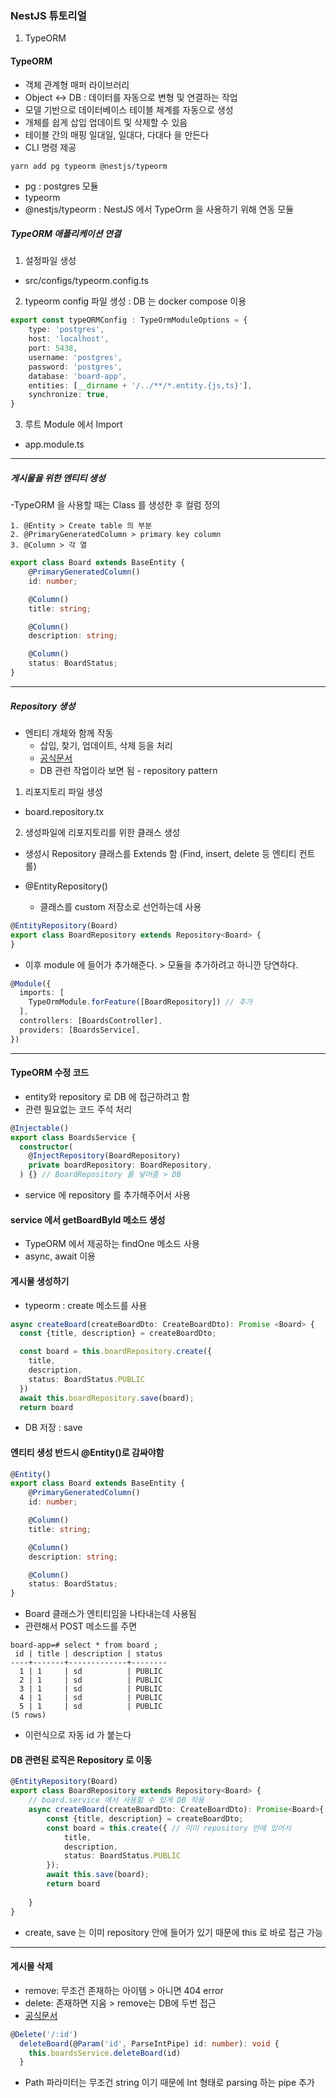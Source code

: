 ### NestJS 튜토리얼
1. TypeORM

#### TypeORM
- 객체 관계형 매퍼 라이브러리
- Object <-> DB : 데이터를 자동으로 변형 및 연결하는 작업
- 모델 기반으로 데이터베이스 테이블 체계를 자동으로 생성
- 개체를 쉽게 삽입 업데이트 및 삭제할 수 있음
- 테이블 간의 매핑 일대일, 일대다, 다대다 을 만든다
- CLI 명령 제공
```shell
yarn add pg typeorm @nestjs/typeorm
```
- pg : postgres 모듈
- typeorm 
- @nestjs/typeorm : NestJS 에서 TypeOrm 을 사용하기 위해 연동 모듈


##### TypeORM 애플리케이션 연결
1. 설정파일 생성
- src/configs/typeorm.config.ts
2. typeorm config 파일 생성 :  DB 는 docker compose 이용
```typescript
export const typeORMConfig : TypeOrmModuleOptions = {
    type: 'postgres',
    host: 'localhost',
    port: 5438,
    username: 'postgres',
    password: 'postgres',
    database: 'board-app',
    entities: [__dirname + '/../**/*.entity.{js,ts}'],
    synchronize: true,
}
```
3. 루트 Module 에서 Import
- app.module.ts

---
##### 게시물을 위한 엔티티 생성
-TypeORM 을 사용할 때는 Class 를 생성한 후 컬럼 정의
```shell
1. @Entity > Create table 의 부분
2. @PrimaryGeneratedColumn > primary key column
3. @Column > 각 열
```

```typescript
export class Board extends BaseEntity {
    @PrimaryGeneratedColumn()
    id: number;

    @Column()
    title: string;

    @Column()
    description: string;

    @Column()
    status: BoardStatus;
}
```
---
##### Repository 생성
- 엔티티 개체와 함께 작동 
  - 삽입, 찾기, 업데이트, 삭제 등을 처리
  - [공식문서](https://typeorm.delightful.studio/classes/_repository_repository_.repository.html)
  - DB 관련 작업이라 보면 됨 - repository pattern

1. 리포지토리 파일 생성
- board.repository.tx
2. 생성파일에 리포지토리를 위한 클래스 생성
- 생성시 Repository 클래스를 Extends 함 (Find, insert, delete 등 엔티티 컨트롤)

- @EntityRepository()
  - 클래스를 custom 저장소로 선언하는데 사용

```typescript
@EntityRepository(Board)
export class BoardRepository extends Repository<Board> {   
}
```
- 이후 module 에 들어가 추가해준다. > 모듈을 추가하려고 하니깐 당연하다.
```typescript
@Module({
  imports: [
    TypeOrmModule.forFeature([BoardRepository]) // 추가
  ],
  controllers: [BoardsController],
  providers: [BoardsService], 
})
```

---

#### TypeORM 수정 코드
- entity와 repository 로 DB 에 접근하려고 함
- 관련 필요없는 코드 주석 처리
```typescript
@Injectable()
export class BoardsService {
  constructor(
    @InjectRepository(BoardRepository)
    private boardRepository: BoardRepository,
  ) {} // BoardRepository 를 넣어줌 > DB
```
- service 에 repository 를 추가해주어서 사용

#### service 에서 getBoardById 메소드 생성
- TypeORM 에서 제공하는 findOne 메소드 사용
- async, await 이용


#### 게시물 생성하기
- typeorm : create 메소드를 사용
```typescript
async createBoard(createBoardDto: CreateBoardDto): Promise <Board> {
  const {title, description} = createBoardDto;

  const board = this.boardRepository.create({
    title,
    description,
    status: BoardStatus.PUBLIC
  })
  await this.boardRepository.save(board);
  return board
```
- DB 저장 : save

#### 엔티티 생성 반드시 @Entity()로 감싸야함
```typescript
@Entity()
export class Board extends BaseEntity {
    @PrimaryGeneratedColumn()
    id: number;

    @Column()
    title: string;

    @Column()
    description: string;

    @Column()
    status: BoardStatus;
}
```
- Board 클래스가 엔티티임을 나타내는데 사용됨
- 관련해서 POST 메소드를 주면
```shell
board-app=# select * from board ;
 id | title | description | status 
----+-------+-------------+--------
  1 | 1     | sd          | PUBLIC
  2 | 1     | sd          | PUBLIC
  3 | 1     | sd          | PUBLIC
  4 | 1     | sd          | PUBLIC
  5 | 1     | sd          | PUBLIC
(5 rows)
```
- 이런식으로 자동 id 가 붙는다
#### DB 관련된 로직은 Repository 로 이동
```typescript
@EntityRepository(Board)
export class BoardRepository extends Repository<Board> {
    // board.service 에서 사용할 수 있게 DB 적용
    async createBoard(createBoardDto: CreateBoardDto): Promise<Board>{
        const {title, description} = createBoardDto;
        const board = this.create({ // 이미 repository 안에 있어서
            title,
            description,
            status: BoardStatus.PUBLIC
        });
        await this.save(board);
        return board
    
    }
}
```
- create, save 는 이미 repository 안에 들어가 있기 때문에 this 로 바로 접근 가능

---

#### 게시물 삭제
- remove: 무조건 존재하는 아이템 > 아니면 404 error
- delete: 존재하면 지움 > remove는 DB에 두번 접근
- [공식문서](https://github.com/typeorm/typeorm/blob/master/docs/repository-api.md)


```typescript
@Delete('/:id')
  deleteBoard(@Param('id', ParseIntPipe) id: number): void {
    this.boardsService.deleteBoard(id)
  }
```
- Path 파라미터는 무조건 string 이기 때문에 Int 형태로 parsing 하는 pipe 추가